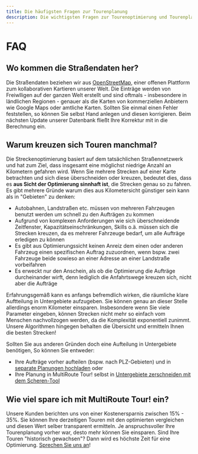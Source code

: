 ```yaml
---
title: Die häufigsten Fragen zur Tourenplanung
description: Die wichtigsten Fragen zur Tourenoptimierung und Tourenplanung mit MultiRoute Tour! hier verständlich beantwortet
---
```


# FAQ

## Wo kommen die Straßendaten her?
Die Straßendaten beziehen wir aus [OpenStreetMap](https://www.openstreetmap.org/#map), einer offenen Plattform zum kollaborativen Kartieren unserer Welt.
Die Einträge werden von Freiwlligen auf der ganzen Welt erstellt und sind oftmals - insbesondere in ländlichen Regionen - genauer als die Karten von kommerziellen Anbietern wie Google Maps oder amtliche Karten.
Sollten Sie einmal einen Fehler feststellen, so können Sie selbst Hand anlegen und diesen korrigieren. Beim nächsten Update unserer Datenbank fließt Ihre Korrektur mit in die Berechnung ein.

## Warum kreuzen sich Touren manchmal?
Die Streckenoptimierung basiert auf dem tatsächlichen Straßennetzwerk und hat zum Ziel, dass insgesamt eine möglichst niedrige Anzahl an Kilometern gefahren wird.
Wenn Sie mehrere Strecken auf einer Karte betrachten und sich diese überschneiden oder kreuzen, bedeutet dies, dass es **aus Sicht der Optimierung sinnhaft ist**, die Strecken genau so zu fahren. 
Es gibt mehrere Gründe warum dies aus Kilometersicht günstiger sein kann als in "Gebieten" zu denken: 

- Autobahnen, Landstraßen etc. müssen von mehreren Fahrzeugen benutzt werden um schnell zu den Aufträgen zu kommen
- Aufgrund von komplexen Anforderungen wie sich überschneidende Zeitfenster, Kapazitätseinschränkungen, Skills o.ä. müssen sich die Strecken kreuzen, da es mehrerer Fahrzeuge bedarf, um alle Aufträge erledigen zu können
- Es gibt aus Optimierungssicht keinen Anreiz dem einen oder anderen Fahrzeug einen spezifischen Auftrag zuzuordnen, wenn bspw. zwei Fahrzeuge beide sowieso an einer Adresse an einer Landstraße vorbeifahren
- Es erweckt nur den Anschein, als ob die Optimierung die Aufträge durcheinander wirft, denn lediglich die Anfahrtswege kreuzen sich, nicht aber die Aufträge

Erfahrungsgemäß kann es anfangs befremdlich wirken, die räumliche klare Auftteilung in Untergebiete aufzugeben. Sie können genau an dieser Stelle allerdings enorm Kilometer einsparen.
Insbesondere wenn Sie viele Parameter eingeben, können Strecken nicht mehr so einfach vom Menschen nachvollzogen werden, da die Komplexität exponentiell zunimmt.
Unsere Algorithmen hingegen behalten die Übersicht und ermitteln Ihnen die besten Strecken!

Sollten Sie aus anderen Gründen doch eine Aufteilung in Untergebiete benötigen, So können Sie entweder:

- Ihre Aufträge vorher aufteilen (bspw. nach PLZ-Gebieten) und in [separate Planungen hochladen](../planung) oder
- Ihre Planung in MultiRoute Tour! selbst in [Untergebiete zerschneiden mit dem Scheren-Tool](../tipps/#planungen-manuell-zerteilen-schere)

## Wie viel spare ich mit MultiRoute Tour! ein? 
Unsere Kunden berichten uns von einer Kostenersparnis zwischen 15% - 35%. Sie können Ihre derzeitigen Touren mit den optimierten vergleichen und diesen Wert selber transparent ermitteln.
Je anspruchsvoller Ihre Tourenplanung vorher war, desto mehr können Sie einsparen.
Sind Ihre Touren "historisch gewachsen"? Dann wird es höchste Zeit für eine Optimierung. [Sprechen Sie uns an](https://tour.multiroute.de/handbuch/impressum/)!

